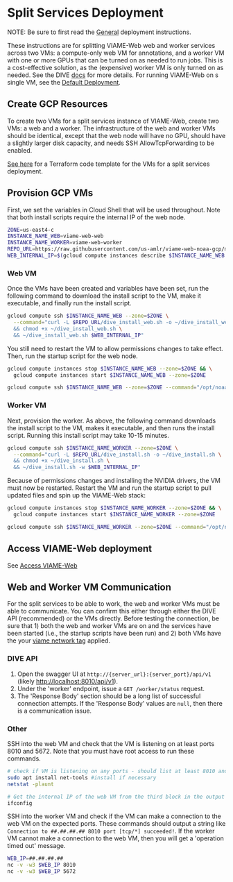 # Split Services Deployment

NOTE: Be sure to first read the [General](deployment-general.md) deployment instructions.

These instructions are for splitting VIAME-Web web and worker services across two VMs: a compute-only web VM for annotations, and a worker VM with one or more GPUs that can be turned on as needed to run jobs. This is a cost-effective solution, as the (expensive) worker VM is only turned on as needed. See the DIVE [docs](https://kitware.github.io/dive/Deployment-Docker-Compose/#splitting-services) for more details. For running VIAME-Web on s single VM, see the [Default Deployment](deployment-default.md).

## Create GCP Resources

To create two VMs for a split services instance of VIAME-Web, create two VMs: a web and a worker. The infrastructure of the web and worker VMs should be identical, except that the web node will have no GPU, should have a slightly larger disk capacity, and needs SSH AllowTcpForwarding to be enabled. 

[See here](https://drive.google.com/file/d/1aD1sjUx3M4AMGAi-o57V--xu1HfKxEy5/view?usp=sharing) for a Terraform code template for the VMs for a split services deployment.

## Provision GCP VMs

First, we set the variables in Cloud Shell that will be used throughout. Note that both install scripts require the internal IP of the web node.

``` bash
ZONE=us-east4-c
INSTANCE_NAME_WEB=viame-web-web
INSTANCE_NAME_WORKER=viame-web-worker
REPO_URL=https://raw.githubusercontent.com/us-amlr/viame-web-noaa-gcp/main/scripts
WEB_INTERNAL_IP=$(gcloud compute instances describe $INSTANCE_NAME_WEB --zone=$ZONE --format='get(networkInterfaces[0].networkIP)')
```

### Web VM

Once the VMs have been created and variables have been set, run the following command to download the install script to the VM, make it executable, and finally run the install script.

``` bash
gcloud compute ssh $INSTANCE_NAME_WEB --zone=$ZONE \
  --command="curl -L $REPO_URL/dive_install_web.sh -o ~/dive_install_web.sh \
  && chmod +x ~/dive_install_web.sh \
  && ~/dive_install_web.sh $WEB_INTERNAL_IP"
```

You still need to restart the VM to allow permissions changes to take effect. Then, run the startup script for the web node.

``` bash
gcloud compute instances stop $INSTANCE_NAME_WEB --zone=$ZONE && \
  gcloud compute instances start $INSTANCE_NAME_WEB --zone=$ZONE
```
``` bash
gcloud compute ssh $INSTANCE_NAME_WEB --zone=$ZONE --command="/opt/noaa/dive_startup_web.sh"
```

### Worker VM

Next, provision the worker. As above, the following command downloads the install script to the VM, makes it executable, and then runs the install script. Running this install script may take 10-15 minutes.

``` bash
gcloud compute ssh $INSTANCE_NAME_WORKER --zone=$ZONE \
  --command="curl -L $REPO_URL/dive_install.sh -o ~/dive_install.sh \
  && chmod +x ~/dive_install.sh \
  && ~/dive_install.sh -w $WEB_INTERNAL_IP"
```

Because of permissions changes and installing the NVIDIA drivers, the VM must now be restarted. Restart the VM and run the startup script to pull updated files and spin up the VIAME-Web stack:

``` bash
gcloud compute instances stop $INSTANCE_NAME_WORKER --zone=$ZONE && \
  gcloud compute instances start $INSTANCE_NAME_WORKER --zone=$ZONE
```
``` bash
gcloud compute ssh $INSTANCE_NAME_WORKER --zone=$ZONE --command="/opt/noaa/dive_startup_worker.sh"
```

## Access VIAME-Web deployment

See [Access VIAME-Web](deployment-access.md)

## Web and Worker VM Communication

For the split services to be able to work, the web and worker VMs must be able to communicate. You can confirm this either through either the DIVE API (recommended) or the VMs directly. Before testing the connection, be sure that 1) both the web and worker VMs are on and the services have been started (i.e., the startup scripts have been run) and 2) both VMs have the your [viame network tag](network-changes.md) applied. 

### DIVE API

1. Open the swagger UI at `http://{server_url}:{server_port}/api/v1` (likely <http://localhost:8010/api/v1>).
1. Under the 'worker' endpoint, issue a `GET /worker/status` request. 
1. The 'Response Body' section should be a long list of successful connection attempts. If the 'Response Body' values are `null`, then there is a communication issue.

### Other

SSH into the web VM and check that the VM is listening on at least ports 8010 and 5672. Note that you must have root access to run these commands.

``` bash
# check if VM is listening on any ports - should list at least 8010 and 5672 as LISTEN
sudo apt install net-tools #install if necessary 
netstat -plaunt

# Get the internal IP of the web VM from the third block in the output
ifconfig
```

SSH into the worker VM and check if the VM can make a connection to the web VM on the expected ports. These commands should output a string like `Connection to ##.##.##.## 8010 port [tcp/*] succeeded!`. If the worker VM cannot make a connection to the web VM, then you will get a 'operation timed out' message.

``` bash
WEB_IP=##.##.##.##
nc -v -w3 $WEB_IP 8010
nc -v -w3 $WEB_IP 5672
```

